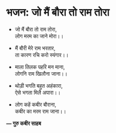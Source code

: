 # भजन: जो मैं बौरा तो राम तोरा

- जो मैं बौरा तो राम तोरा,\
  लोग मरम का जाने मोरा।।

- मैं बौरी मेरे राम भरतार,\
  ता कारण रचि करो स्यंगार।।

- माला तिलक पहरि मन माना,\
  लोगनि राम खिलौना जाना।।

- थोड़ी भगति बहुत अहंकारा,\
  ऐसे भगता मिलै अपारा।।

- लोग कहें कबीर बौराना,\
  कबीर का मरम राम जाना।।

**— गुरु कबीर साहब**
